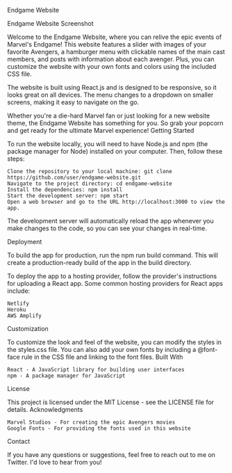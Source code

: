 Endgame Website

Endgame Website Screenshot

Welcome to the Endgame Website, where you can relive the epic events of Marvel's Endgame! This website features a slider with images of your favorite Avengers, a hamburger menu with clickable names of the main cast members, and posts with information about each avenger. Plus, you can customize the website with your own fonts and colors using the included CSS file.

The website is built using React.js and is designed to be responsive, so it looks great on all devices. The menu changes to a dropdown on smaller screens, making it easy to navigate on the go.

Whether you're a die-hard Marvel fan or just looking for a new website theme, the Endgame Website has something for you. So grab your popcorn and get ready for the ultimate Marvel experience!
Getting Started

To run the website locally, you will need to have Node.js and npm (the package manager for Node) installed on your computer. Then, follow these steps:

    Clone the repository to your local machine: git clone https://github.com/user/endgame-website.git
    Navigate to the project directory: cd endgame-website
    Install the dependencies: npm install
    Start the development server: npm start
    Open a web browser and go to the URL http://localhost:3000 to view the app.

The development server will automatically reload the app whenever you make changes to the code, so you can see your changes in real-time.

Deployment

To build the app for production, run the npm run build command. This will create a production-ready build of the app in the build directory.

To deploy the app to a hosting provider, follow the provider's instructions for uploading a React app. Some common hosting providers for React apps include:

    Netlify
    Heroku
    AWS Amplify

Customization

To customize the look and feel of the website, you can modify the styles in the styles.css file. You can also add your own fonts by including a @font-face rule in the CSS file and linking to the font files.
Built With

    React - A JavaScript library for building user interfaces
    npm - A package manager for JavaScript

License

This project is licensed under the MIT License - see the LICENSE file for details.
Acknowledgments

    Marvel Studios - For creating the epic Avengers movies
    Google Fonts - For providing the fonts used in this website

Contact

If you have any questions or suggestions, feel free to reach out to me on Twitter. I'd love to hear from you!